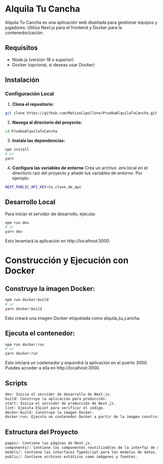 # Alquila Tu Cancha

Alquila Tu Cancha es una aplicación web diseñada para gestionar equipos y jugadores. Utiliza Next.js para el frontend y Docker para la contenedorización.

## Requisitos

- Node.js (versión 18 o superior)
- Docker (opcional, si deseas usar Docker)

## Instalación

### Configuración Local

1. **Clona el repositorio:**

```bash
git clone https://github.com/MatiasCipollone/PruebaAlquilaTuCancha.git
```

2. **Navega al directorio del proyecto:**

```bash
cd PruebaAlquilaTuCancha
```

3. **Instala las dependencias:**

```bash
npm install
# or
yarn
```

4. **Configura las variables de entorno**
   Crea un archivo .env.local en el directorio raíz del proyecto y añade tus variables de entorno. Por ejemplo:

```bash
NEXT_PUBLIC_API_KEY=tu_clave_de_api
```

## Desarrollo Local

Para iniciar el servidor de desarrollo, ejecuta:

```bash
npm run dev
# or
yarn dev
```

Esto levantará la aplicación en http://localhost:3000.

# Construcción y Ejecución con Docker

## Construye la imagen Docker:

```bash
npm run docker:build
# or
yarn docker:build
```

Esto creará una imagen Docker etiquetada como alquila_tu_cancha.

## Ejecuta el contenedor:

```bash
npm run docker:run
# or
yarn docker:run
```

Esto iniciará un contenedor y expondrá la aplicación en el puerto 3000. Puedes acceder a ella en http://localhost:3000.

## Scripts

```bash
dev: Inicia el servidor de desarrollo de Next.js.
build: Construye la aplicación para producción.
start: Inicia el servidor de producción de Next.js.
lint: Ejecuta ESLint para verificar el código.
docker:build: Construye la imagen Docker.
docker:run: Ejecuta un contenedor Docker a partir de la imagen construida.
```

## Estructura del Proyecto

```bash
pages/: Contiene las páginas de Next.js.
components/: Contiene los componentes reutilizables de la interfaz de usuario.
models/: Contiene las interfaces TypeScript para los modelos de datos.
public/: Contiene archivos estáticos como imágenes y fuentes.
```
